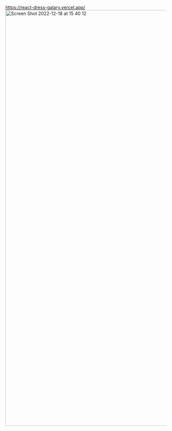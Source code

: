 https://react-dress-galary.vercel.app/
<img width="1296" alt="Screen Shot 2022-12-18 at 15 40 12" src="https://user-images.githubusercontent.com/82292818/208325587-a191dcb7-553f-4679-9c2a-8fbffa1206af.png">
